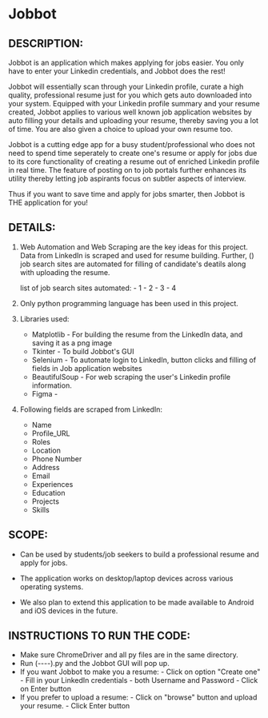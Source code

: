 # Jobbot

## DESCRIPTION:

Jobbot is an application which makes applying for jobs easier. You only have to enter your Linkedin credentials, and Jobbot does the rest!

Jobbot will essentially scan through your Linkedin profile, curate a high quality, professional resume just for you which gets auto downloaded into your system. Equipped with your Linkedin profile summary and your resume created, Jobbot applies to various well known job application websites by auto filling your details and uploading your resume, thereby saving you a lot of time. You are also given a choice to upload your own resume too. 

Jobbot is a cutting edge app for a busy student/professional who does not need to  spend time seperately to create one's resume or apply for jobs due to its core functionality of creating a resume out of enriched Linkedin profile in real time. The feature of posting on to job portals further enhances its utility thereby letting job aspirants focus on subtler aspects of interview.

Thus if you want to save time and apply for jobs smarter, then Jobbot is THE application for you!

## DETAILS:

1. Web Automation and Web Scraping are the key ideas for this project. Data from LinkedIn is scraped and used for resume building. Further, () job search sites are automated for filling of candidate's deatils along with uploading the resume.

	list of job search sites automated:
			- 1
			- 2
			- 3
			- 4

2. Only python programming language has been used in this project.

3. Libraries used:
	- Matplotlib - For building the resume from the LinkedIn data, and saving it as a png image
	- Tkinter - To build Jobbot's GUI
	- Selenium - To automate login to LinkedIn, button clicks and filling of fields in Job application websites
	- BeautifulSoup - For web scraping the user's Linkedin profile information.
	- Figma - 
	
 
4. Following fields are scraped from LinkedIn:
	- Name
	- Profile_URL
	- Roles
	- Location
	- Phone Number
	- Address
	- Email
	- Experiences
	- Education
	- Projects
	- Skills				


## SCOPE:

- Can be used by students/job seekers to build a professional resume and apply for jobs.
- The application works on desktop/laptop devices across various operating systems.

- We also plan to extend this application to be made available to Android and iOS devices in the future.



## INSTRUCTIONS TO RUN THE CODE:

- Make sure ChromeDriver and all py files are in the same directory.
- Run (----).py and the Jobbot GUI will pop up.
- If you want Jobbot to make you a resume:
		- Click on option "Create one"
		- Fill in your LinkedIn credentials - both Username and Password
		- Click on Enter button
- If you prefer to upload a resume:
		- Click on "browse" button and upload your resume.
		- Click Enter button
